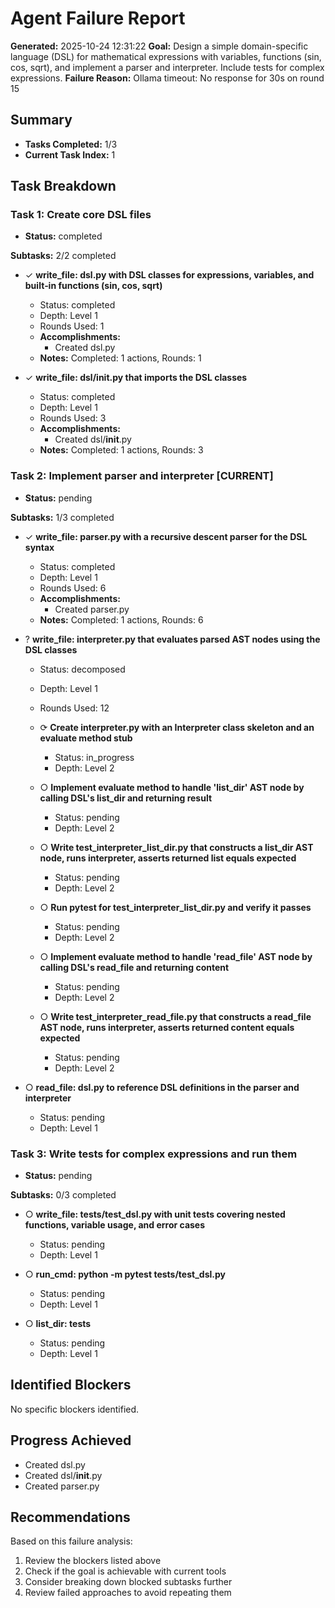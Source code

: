 # Agent Failure Report

**Generated:** 2025-10-24 12:31:22
**Goal:** Design a simple domain-specific language (DSL) for mathematical expressions with variables, functions (sin, cos, sqrt), and implement a parser and interpreter. Include tests for complex expressions.
**Failure Reason:** Ollama timeout: No response for 30s on round 15

## Summary

- **Tasks Completed:** 1/3
- **Current Task Index:** 1

## Task Breakdown

### Task 1: Create core DSL files 

- **Status:** completed

**Subtasks:** 2/2 completed

- ✓ **write_file: dsl.py with DSL classes for expressions, variables, and built‑in functions (sin, cos, sqrt)**
  - Status: completed
  - Depth: Level 1
  - Rounds Used: 1
  - **Accomplishments:**
    - Created dsl.py
  - **Notes:** Completed: 1 actions, Rounds: 1

- ✓ **write_file: dsl/__init__.py that imports the DSL classes**
  - Status: completed
  - Depth: Level 1
  - Rounds Used: 3
  - **Accomplishments:**
    - Created dsl/__init__.py
  - **Notes:** Completed: 1 actions, Rounds: 3


### Task 2: Implement parser and interpreter **[CURRENT]**

- **Status:** pending

**Subtasks:** 1/3 completed

- ✓ **write_file: parser.py with a recursive descent parser for the DSL syntax**
  - Status: completed
  - Depth: Level 1
  - Rounds Used: 6
  - **Accomplishments:**
    - Created parser.py
  - **Notes:** Completed: 1 actions, Rounds: 6

- ? **write_file: interpreter.py that evaluates parsed AST nodes using the DSL classes**
  - Status: decomposed
  - Depth: Level 1
  - Rounds Used: 12

  - ⟳ **Create interpreter.py with an Interpreter class skeleton and an evaluate method stub**
    - Status: in_progress
    - Depth: Level 2

  - ○ **Implement evaluate method to handle 'list_dir' AST node by calling DSL's list_dir and returning result**
    - Status: pending
    - Depth: Level 2

  - ○ **Write test_interpreter_list_dir.py that constructs a list_dir AST node, runs interpreter, asserts returned list equals expected**
    - Status: pending
    - Depth: Level 2

  - ○ **Run pytest for test_interpreter_list_dir.py and verify it passes**
    - Status: pending
    - Depth: Level 2

  - ○ **Implement evaluate method to handle 'read_file' AST node by calling DSL's read_file and returning content**
    - Status: pending
    - Depth: Level 2

  - ○ **Write test_interpreter_read_file.py that constructs a read_file AST node, runs interpreter, asserts returned content equals expected**
    - Status: pending
    - Depth: Level 2

- ○ **read_file: dsl.py to reference DSL definitions in the parser and interpreter**
  - Status: pending
  - Depth: Level 1


### Task 3: Write tests for complex expressions and run them 

- **Status:** pending

**Subtasks:** 0/3 completed

- ○ **write_file: tests/test_dsl.py with unit tests covering nested functions, variable usage, and error cases**
  - Status: pending
  - Depth: Level 1

- ○ **run_cmd: python -m pytest tests/test_dsl.py**
  - Status: pending
  - Depth: Level 1

- ○ **list_dir: tests**
  - Status: pending
  - Depth: Level 1


## Identified Blockers

No specific blockers identified.

## Progress Achieved

- Created dsl.py
- Created dsl/__init__.py
- Created parser.py

## Recommendations

Based on this failure analysis:
1. Review the blockers listed above
2. Check if the goal is achievable with current tools
3. Consider breaking down blocked subtasks further
4. Review failed approaches to avoid repeating them
